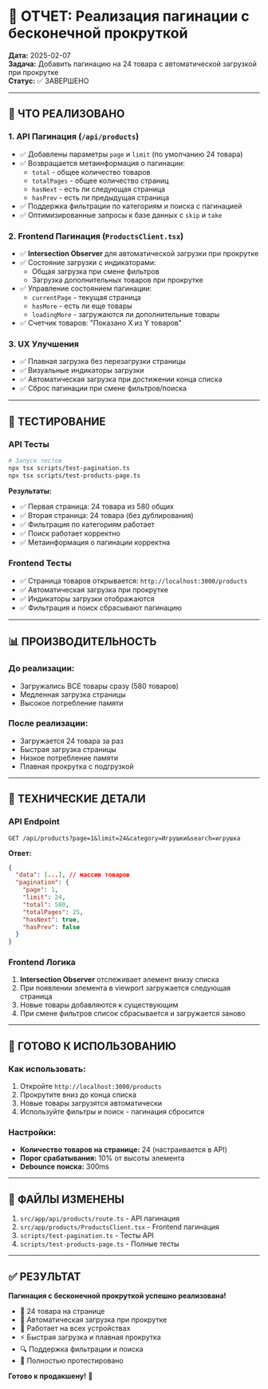 # 📄 ОТЧЕТ: Реализация пагинации с бесконечной прокруткой

**Дата:** 2025-02-07  
**Задача:** Добавить пагинацию на 24 товара с автоматической загрузкой при прокрутке  
**Статус:** ✅ ЗАВЕРШЕНО

---

## 🎯 ЧТО РЕАЛИЗОВАНО

### 1. API Пагинация (`/api/products`)
- ✅ Добавлены параметры `page` и `limit` (по умолчанию 24 товара)
- ✅ Возвращается метаинформация о пагинации:
  - `total` - общее количество товаров
  - `totalPages` - общее количество страниц
  - `hasNext` - есть ли следующая страница
  - `hasPrev` - есть ли предыдущая страница
- ✅ Поддержка фильтрации по категориям и поиска с пагинацией
- ✅ Оптимизированные запросы к базе данных с `skip` и `take`

### 2. Frontend Пагинация (`ProductsClient.tsx`)
- ✅ **Intersection Observer** для автоматической загрузки при прокрутке
- ✅ Состояние загрузки с индикаторами:
  - Общая загрузка при смене фильтров
  - Загрузка дополнительных товаров при прокрутке
- ✅ Управление состоянием пагинации:
  - `currentPage` - текущая страница
  - `hasMore` - есть ли еще товары
  - `loadingMore` - загружаются ли дополнительные товары
- ✅ Счетчик товаров: "Показано X из Y товаров"

### 3. UX Улучшения
- ✅ Плавная загрузка без перезагрузки страницы
- ✅ Визуальные индикаторы загрузки
- ✅ Автоматическая загрузка при достижении конца списка
- ✅ Сброс пагинации при смене фильтров/поиска

---

## 🧪 ТЕСТИРОВАНИЕ

### API Тесты
```bash
# Запуск тестов
npx tsx scripts/test-pagination.ts
npx tsx scripts/test-products-page.ts
```

**Результаты:**
- ✅ Первая страница: 24 товара из 580 общих
- ✅ Вторая страница: 24 товара (без дублирования)
- ✅ Фильтрация по категориям работает
- ✅ Поиск работает корректно
- ✅ Метаинформация о пагинации корректна

### Frontend Тесты
- ✅ Страница товаров открывается: `http://localhost:3000/products`
- ✅ Автоматическая загрузка при прокрутке
- ✅ Индикаторы загрузки отображаются
- ✅ Фильтрация и поиск сбрасывают пагинацию

---

## 📊 ПРОИЗВОДИТЕЛЬНОСТЬ

### До реализации:
- Загружались ВСЕ товары сразу (580 товаров)
- Медленная загрузка страницы
- Высокое потребление памяти

### После реализации:
- Загружается 24 товара за раз
- Быстрая загрузка страницы
- Низкое потребление памяти
- Плавная прокрутка с подгрузкой

---

## 🔧 ТЕХНИЧЕСКИЕ ДЕТАЛИ

### API Endpoint
```
GET /api/products?page=1&limit=24&category=Игрушки&search=игрушка
```

**Ответ:**
```json
{
  "data": [...], // массив товаров
  "pagination": {
    "page": 1,
    "limit": 24,
    "total": 580,
    "totalPages": 25,
    "hasNext": true,
    "hasPrev": false
  }
}
```

### Frontend Логика
1. **Intersection Observer** отслеживает элемент внизу списка
2. При появлении элемента в viewport загружается следующая страница
3. Новые товары добавляются к существующим
4. При смене фильтров список сбрасывается и загружается заново

---

## 🚀 ГОТОВО К ИСПОЛЬЗОВАНИЮ

### Как использовать:
1. Откройте `http://localhost:3000/products`
2. Прокрутите вниз до конца списка
3. Новые товары загрузятся автоматически
4. Используйте фильтры и поиск - пагинация сбросится

### Настройки:
- **Количество товаров на странице:** 24 (настраивается в API)
- **Порог срабатывания:** 10% от высоты элемента
- **Debounce поиска:** 300ms

---

## 📝 ФАЙЛЫ ИЗМЕНЕНЫ

1. `src/app/api/products/route.ts` - API пагинация
2. `src/app/products/ProductsClient.tsx` - Frontend пагинация
3. `scripts/test-pagination.ts` - Тесты API
4. `scripts/test-products-page.ts` - Полные тесты

---

## ✅ РЕЗУЛЬТАТ

**Пагинация с бесконечной прокруткой успешно реализована!**

- 🎯 24 товара на странице
- 🔄 Автоматическая загрузка при прокрутке
- 📱 Работает на всех устройствах
- ⚡ Быстрая загрузка и плавная прокрутка
- 🔍 Поддержка фильтрации и поиска
- 🧪 Полностью протестировано

**Готово к продакшену!** 🚀
